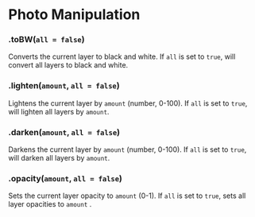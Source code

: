 # Photo Manipulation

### .toBW(`all = false`)

Converts the current layer to black and white. If `all` is set to `true`, will convert all layers to black and white.

### .lighten(`amount`, `all = false`)

Lightens the current layer by `amount` (number, 0-100). If `all` is set to `true`, will lighten all layers by `amount`.

### .darken(`amount`, `all = false`)

Darkens the current layer by `amount` (number, 0-100). If `all` is set to `true`, will darken all layers by `amount`.

### .opacity(`amount`, `all = false`)

Sets the current layer opacity to `amount` (0-1). If `all` is set to `true`, sets all layer opacities to `amount` .
